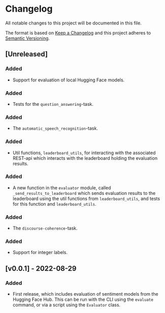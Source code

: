 # Changelog

All notable changes to this project will be documented in this file.

The format is based on [Keep a Changelog](http://keepachangelog.com/en/1.0.0/) and this
project adheres to [Semantic Versioning](http://semver.org/spec/v2.0.0.html).

## [Unreleased]

### Added

- Support for evaluation of local Hugging Face models.

### Added

- Tests for the `question_answering`-task.

### Added

- The `automatic_speech_recognition`-task.

### Added

- Util functions, `leaderboard_utils`, for interacting with the associated REST-api which interacts with the leaderboard holding the evaluation results.

### Added

- A new function in the `evaluator` module, called `_send_results_to_leaderboard` which sends evaluation results to the leaderboard using the util functions from `leaderboard_utils`, and tests for this function and `leaderboard_utils`.

### Added

- The `discourse-coherence`-task.

### Added

- Support for integer labels.

## [v0.0.1] - 2022-08-29

### Added

- First release, which includes evaluation of sentiment models from the Hugging Face
  Hub. This can be run with the CLI using the `evaluate` command, or via a script using
  the `Evaluator` class.
